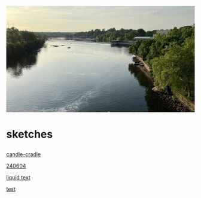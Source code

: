 [![](sketches.jpeg)](../)
# <p class='center'>sketches</p>
[candle-cradle](candle-cradle/index.html)

[240604](240604/index.html)

[liquid text](liquid-text/index.html)

[test](test/index.html)
